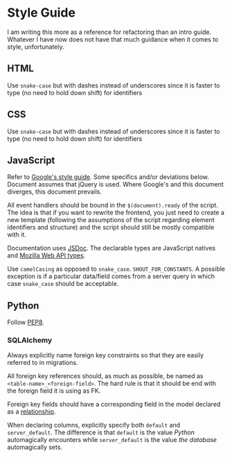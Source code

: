 # Style Guide

I am writing this more as a reference for refactoring than an intro guide.
Whatever I have now does not have that much guidance when it comes to style,
unfortunately.

## HTML

Use `snake-case` but with dashes instead of underscores since it is faster to
type (no need to hold down shift) for identifiers

## CSS

Use `snake-case` but with dashes instead of underscores since it is faster to
type (no need to hold down shift) for identifiers

## JavaScript

Refer to [Google's style guide](https://google.github.io/styleguide/javascriptguide.xml).
Some specifics and/or deviations below. Document assumes that jQuery is used.
Where Google's and this document diverges, this document prevails.

All event handlers should be bound in the `$(document).ready` of the script. The
idea is that if you want to rewrite the frontend, you just need to create a new
template (following the assumptions of the script regarding element identifiers
and structure) and the script should still be mostly compatible with it.

Documentation uses [JSDoc](http://usejsdoc.org/). The declarable types are
JavaScript natives and [Mozilla Web API types](https://developer.mozilla.org/en-US/docs/Web/API).

Use `camelCasing` as opposed to `snake_case`. `SHOUT_FOR_CONSTANTS`. A possible
exception is if a particular data/field comes from a server query in which case
`snake_case` should be acceptable.

## Python

Follow [PEP8](https://www.python.org/dev/peps/pep-0008/).

### SQLAlchemy

Always explicitly name foreign key constraints so that they are easily referred
to in migrations.

All foreign key references should, as much as possible, be named as
`<table-name>_<foreign-field>`. The hard rule is that it should be end with
the foreign field it is using as FK.

Foreign key fields should have a corresponding field in the model declared as
a [relationship](http://docs.sqlalchemy.org/en/latest/orm/relationships.html).

When declaring columns, explicitly specify both `default` and `server_default`.
The difference is that `default` is the value _Python_ automagically encounters
while `server_default` is the value _the database_ automagically sets.
